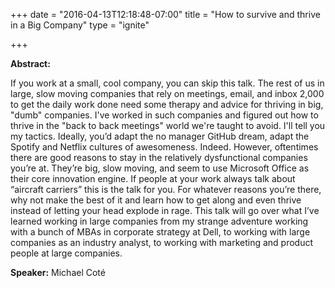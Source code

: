+++
date = "2016-04-13T12:18:48-07:00"
title = "How to survive and thrive in a Big Company"
type = "ignite"

+++

**Abstract:**

If you work at a small, cool company, you can skip this talk. The rest of us in large, slow moving companies that rely on meetings, email, and inbox 2,000 to get the daily work done need some therapy and advice for thriving in big, "dumb" companies. I've worked in such companies and figured out how to thrive in the "back to back meetings" world we're taught to avoid. I'll tell you my tactics.
Ideally, you’d adapt the no manager GitHub dream, adapt the Spotify and Netflix cultures of awesomeness. Indeed. However, oftentimes there are good reasons to stay in the relatively dysfunctional companies you’re at. They’re big, slow moving, and seem to use Microsoft Office as their core innovation engine.
If people at your work always talk about “aircraft carriers” this is the talk for you.
For whatever reasons you’re there, why not make the best of it and learn how to get along and even thrive instead of letting your head explode in rage. This talk will go over what I’ve learned working in large companies from my strange adventure working with a bunch of MBAs in corporate strategy at Dell, to working with large companies as an industry analyst, to working with marketing and product people at large companies.

**Speaker:** Michael Coté

